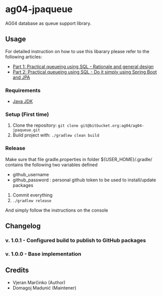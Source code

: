 # ag04-jpaqueue

AG04 database as queue support library.

## Usage
For detailed instruction on how to use this libarary please refer to the following articles:
* [Part 1: Practical queueing using SQL - Rationale and general design](https://medium.com/agency04/practical-queueing-using-sql-part-1-rationale-and-general-design-d180d6848030)
* [Part 2: Practical queueing using SQL - Do it simply using Spring Boot and JPA](https://medium.com/agency04/practical-queueing-using-sql-part-2-do-it-simply-using-spring-boot-and-jpa-e9cb53f91f36)


### Requirements
* [Java JDK](http://www.oracle.com/technetwork/java/javase/downloads/index.html)

### Setup (First time)
1. Clone the repository: `git clone git@bitbucket.org:ag04/ag04-jpaqueue.git`
4. Build project with: ` ./gradlew clean build `

### Release
Make sure that file gradle.properties in folder ${USER_HOME}/.gradle/ contains the following two variables defined

* github_username
* github_password : personal github token to be used to install/update packages

1) Commit everything
2) `./gradlew release`

And simply follow the instructions on the console

## Changelog
### v. 1.0.1 - Configured build to publish to GitHub packages
### v. 1.0.0 - Base implementation

## Credits
* Vjeran Marčinko (Author)
* Domagoj Madunić (Maintener)
